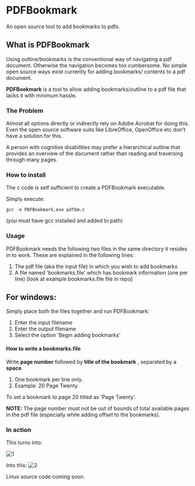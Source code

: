 # PDFBookmark
An open source tool to add bookmarks to pdfs.

<h2>What is PDFBookmark</h2>
Using outline/bookmarks is the conventional way of navigating a pdf document. Otherwise the navigation becomes too cumbersome.
No simple open source ways exist currently for adding bookmarks/ contents to a pdf document.

<strong>PDFBookmark</strong> is a tool to allow adding bookmarks/outline to a pdf file that lacks it with minimum hassle.

<h3>The Problem</h3>
Almost all options directly or indirectly rely on Adobe Acrobat for doing this. Even the open source software suits like LibreOffice, OpenOffice etc don’t have a solution for this.

A person with cognitive disabilities may prefer a hierarchical outline that provides an overview of the document rather than reading and traversing through many pages. 

<h3>How to install</h3>
The c code is self sufficient to create a PDFBookmark executable.

Simply execute:

```
gcc -o PDFBookmark.exe pdfbm.c
```

(you must have gcc installed and added to path)

<h3>Usage</h3>

PDFBookmark needs the following two files in the same directory it resides in to work. These are explained in the following lines:
  1. The pdf file (aka the input file) in which you wish to add bookmarks
  2. A file named 'bookmarks.file' which has bookmark information (one per line) [look at example bookmarks.file file in repo]

<h2>For windows:</h2>

Simply place both the files together and run PDFBookmark:
  1. Enter the input filename
  2. Enter the output filename
  3. Select the option 'Begin adding bookmarks'

<h4>How to write a bookmarks.file</h4>
  Write  <strong>page number</strong>  followed by  <strong>title of the bookmark</strong> , separated by a <strong>space</strong>.
  
  1. One bookmark per line only.
  2. Example: 20 Page Twenty
 
 To set a bookmark to page 20 titled as 'Page Twenty'.
 
**NOTE:** The page number must not be out of bounds of total available pages in the pdf file (especially while adding offset to the bookmarks).

<h3>In action</h3>
This turns into:

![1](https://user-images.githubusercontent.com/77376446/124363790-fd505600-dc5a-11eb-8a27-ed2345c8753e.png)

Into this:
![2](https://user-images.githubusercontent.com/77376446/124363815-3be61080-dc5b-11eb-9729-95fdcd58eb50.gif)


Linux source code coming soon.
